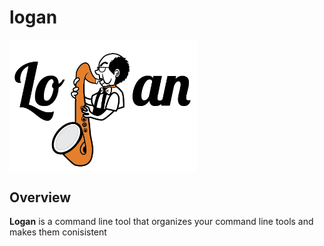 
# logan


<img align="center" width="300" src="docs/imgs/logan_logo.png" alt="Logan logo" title="Logan logo"/>



## Overview

**Logan** is a command line tool that organizes your command line tools and makes them conisistent

